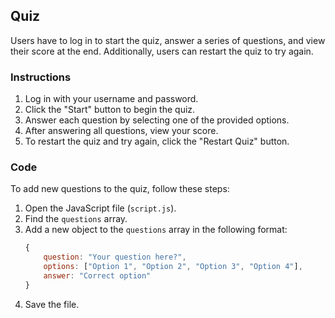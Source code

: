 ## Quiz
Users have to log in to start the quiz, answer a series of questions, and view their score at the end. Additionally, users can restart the quiz to try again.

### Instructions
1. Log in with your username and password.
2. Click the "Start" button to begin the quiz.
3. Answer each question by selecting one of the provided options.
4. After answering all questions, view your score.
5. To restart the quiz and try again, click the "Restart Quiz" button.

### Code
To add new questions to the quiz, follow these steps:
1. Open the JavaScript file (`script.js`).
2. Find the `questions` array.
3. Add a new object to the `questions` array in the following format:
    ```javascript
    {
        question: "Your question here?",
        options: ["Option 1", "Option 2", "Option 3", "Option 4"],
        answer: "Correct option"
    }
    ```
4. Save the file.
